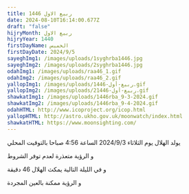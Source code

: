 ```yaml
---
title: ربيع الاول 1446
date: 2024-08-10T16:14:00.677Z
draft: "false"
hijryMonth: ربيع الاول
hijryYear: 1440
firstDayName: الخميس
firstDayDate: 2024/9/5
sayeghImg1: /images/uploads/1syghrba1446.jpg
sayeghImg2: /images/uploads/2syghrba1446.jpg
odahImg1: /images/uploads/raa46_1.gif
odahImg2: /images/uploads/raa46_2.gif
yallopImg1: /images/uploads/ربيع-أول-1446.gif
yallopImg2: /images/uploads/2ربيع-أول-1446.gif
shawkatImg1: /images/uploads/1446rba_9-3-2024.gif
shawkatImg2: /images/uploads/1446rba_9-4-2024.gif
odahHTML: http://www.icoproject.org/icop.html
yallopHTML: http://astro.ukho.gov.uk/moonwatch/index.html
shawkatHTML: https://www.moonsighting.com/
---
```

يولد الهلال يوم الثلاثاء 2024/9/3 الساعة 4:56 صباحا بالتوقيت المحلي

و الرؤية متعذرة لعدم توفر الشروط 

و﻿ في الليلة التالية يمكث الهلال 46 دقيقة 

و﻿ الرؤية ممكنة بالعين المجردة